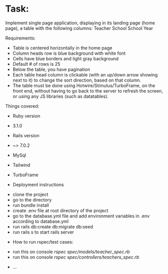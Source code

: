 # Task:

Implement single page application, displaying in its landing page (home page), a table with the following columns:
Teacher                School                   School Year

Requirements:
- Table is centered horizontally in the home page
- Column heads row is blue background with white font
- Cells have blue borders and light gray background
- Default # of rows is 25
- Below the table, you have pagination
- Each table head column is clickable (with an up/down arrow showing next to it) to change the sort direction, based on that column.
- The table must be done using Hotwire/Stimulus/TurboFrame, on the front end, without having to go back to the server to refresh the screen, or using any JS libraries (such as datatables).


Things covered:

* Ruby version
- 3.1.0

* Rails version
- ~> 7.0.2

* MySql
* Tailwind
* TurboFrame

* Deployment instructions
- clone the project
- go to the directory
- run bundle install
- create .env file at root directory of the project
- go to the database.yml file and add environment variables in .env according to database.yml
- run rails db:create db:migrate db:seed
- run rails s to start rails server

* How to run rspec/test cases:
- run this on console *rspec spec/models/teacher_spec.rb*
- run this on console *rspec spec/controllers/teachers_spec.rb*

* ...
